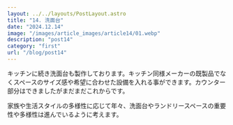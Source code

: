 ```yaml
---
layout: ../../layouts/PostLayout.astro
title: "14. 洗面台"
date: "2024.12.14"
image: "/images/article_images/article14/01.webp"
description: "post14"
category: "first"
url: "/blog/post14"
---
```


キッチンに続き洗面台も製作しております。キッチン同様メーカーの既製品でなくスペースのサイズ感や希望に合わせた設備を入れる事ができます。カウンター部分はできましたがまだまだこれからです。

家族や生活スタイルの多様性に応じて年々、洗面台やランドリースペースの重要性や多様性は進んでいるように考えます。
